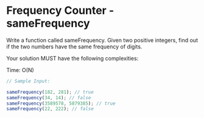 # Frequency Counter - sameFrequency

Write a function called sameFrequency. Given two positive integers, find out if the two numbers have the same frequency of digits.

Your solution MUST have the following complexities:

Time: O(N)

```typescript
// Sample Input:

sameFrequency(182, 281); // true
sameFrequency(34, 14); // false
sameFrequency(3589578, 5879385); // true
sameFrequency(22, 222); // false
```
